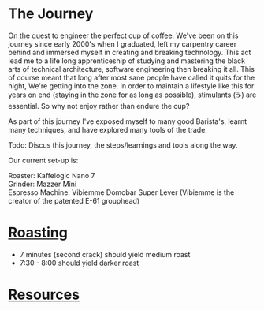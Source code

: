 # The Journey

On the quest to engineer the perfect cup of coffee. We've been on this journey since early 2000's when I graduated, left my carpentry career behind and immersed myself in creating and breaking technology. This act lead me to a life long apprenticeship of studying and mastering the black arts of technical architecture, software engineering then breaking it all. This of course meant that long after most sane people have called it quits for the night, We're getting into the zone. In order to maintain a lifestyle like this for years on end (staying in the zone for as long as possible), stimulants (:coffee:) are essential. So why not enjoy rather than endure the cup?

As part of this journey I've exposed myself to many good Barista's, learnt many techniques, and have explored many tools of the trade.

Todo: Discus this journey, the steps/learnings and tools along the way.

Our current set-up is:

Roaster: Kaffelogic Nano 7  
Grinder: Mazzer Mini  
Espresso Machine: Vibiemme Domobar Super Lever (Vibiemme is the creator of the patented E-61 grouphead)

# [Roasting](roasting/README.md)

* 7 minutes (second crack) should yield medium roast
* 7:30 - 8:00 should yield darker roast

# [Resources](resources.md)

